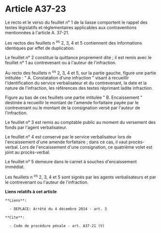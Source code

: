 # Article A37-23

Le recto et le verso du feuillet n° 1 de la liasse comportent le rappel des textes législatifs et réglementaires applicables
aux contraventions mentionnées à l'article A. 37-21. 

Les rectos des feuillets n
  <sup>os</sup> 2, 3, 4 et 5 contiennent des informations identiques par effet de duplication. 

Le feuillet n° 2 constitue la quittance proprement dite ; il est remis avec le feuillet n° 1 au contrevenant ou à l'auteur de
l'infraction. 

Au recto des feuillets n
  <sup>os</sup> 2, 3, 4 et 5, sur la partie gauche, figure une partie intitulée : " A. Constatation d'une infraction ” visant
à recueillir l'identification du service verbalisateur et du contrevenant, la date et la nature de l'infraction, les
références des textes réprimant ladite infraction. 

Figure au bas de ces feuillets une partie intitulée " B. Encaissement ” destinée à recueillir le montant de l'amende
forfaitaire payée par le contrevenant ou le montant de la consignation versé par l'auteur de l'infraction. 

Le feuillet n° 3 est remis au comptable public au moment du versement des fonds par l'agent verbalisateur. 

Le feuillet n° 4 est conservé par le service verbalisateur lors de l'encaissement d'une amende forfaitaire ; dans ce cas, il
vaut procès-verbal. Lors de l'encaissement d'une consignation, ce quatrième volet est joint au procès-verbal. 

Le feuillet n° 5 demeure dans le carnet à souches d'encaissement immédiat. 

Les feuillets n
  <sup>os</sup> 2, 3, 4 et 5 sont signés par les agents verbalisateurs et par le contrevenant ou l'auteur de l'infraction.

**Liens relatifs à cet article**

	**Liens**:

	  - DEPLACE: Arrêté du 4 décembre 2014 - art. 3

	**Cite**:

	  - Code de procédure pénale - art. A37-21 (V)
